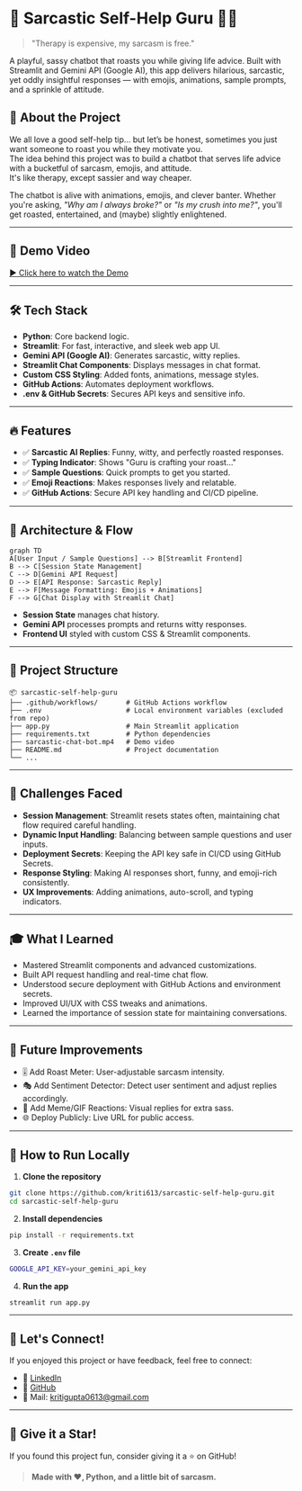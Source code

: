 
# 🧠 Sarcastic Self-Help Guru 🤖💬  
> "Therapy is expensive, my sarcasm is free."

A playful, sassy chatbot that roasts you while giving life advice. Built with Streamlit and Gemini API (Google AI), this app delivers hilarious, sarcastic, yet oddly insightful responses — with emojis, animations, sample prompts, and a sprinkle of attitude.


## 🚀 About the Project

We all love a good self-help tip… but let’s be honest, sometimes you just want someone to roast you while they motivate you.  
The idea behind this project was to build a chatbot that serves life advice with a bucketful of sarcasm, emojis, and attitude.  
It's like therapy, except sassier and way cheaper.

The chatbot is alive with animations, emojis, and clever banter. Whether you're asking, *"Why am I always broke?"* or *"Is my crush into me?"*, you'll get roasted, entertained, and (maybe) slightly enlightened.

---

## 🎨 Demo Video

[▶️ Click here to watch the Demo](https://www.youtube.com/watch?v=chbFbRaWtBs)

---

## 🛠️ Tech Stack

- **Python**: Core backend logic.
- **Streamlit**: For fast, interactive, and sleek web app UI.
- **Gemini API (Google AI)**: Generates sarcastic, witty replies.
- **Streamlit Chat Components**: Displays messages in chat format.
- **Custom CSS Styling**: Added fonts, animations, message styles.
- **GitHub Actions**: Automates deployment workflows.
- **.env & GitHub Secrets**: Secures API keys and sensitive info.

---

## 🔥 Features

- ✅ **Sarcastic AI Replies**: Funny, witty, and perfectly roasted responses.
- ✅ **Typing Indicator**: Shows "Guru is crafting your roast..."
- ✅ **Sample Questions**: Quick prompts to get you started.
- ✅ **Emoji Reactions**: Makes responses lively and relatable.
- ✅ **GitHub Actions**: Secure API key handling and CI/CD pipeline.

---

## 🧩 Architecture & Flow

```mermaid
graph TD
A[User Input / Sample Questions] --> B[Streamlit Frontend]
B --> C[Session State Management]
C --> D[Gemini API Request]
D --> E[API Response: Sarcastic Reply]
E --> F[Message Formatting: Emojis + Animations]
F --> G[Chat Display with Streamlit Chat]
```

- **Session State** manages chat history.
- **Gemini API** processes prompts and returns witty responses.
- **Frontend UI** styled with custom CSS & Streamlit components.

---

## 📂 Project Structure

```
📦 sarcastic-self-help-guru
├── .github/workflows/       # GitHub Actions workflow
├── .env                     # Local environment variables (excluded from repo)
├── app.py                   # Main Streamlit application
├── requirements.txt         # Python dependencies
├── sarcastic-chat-bot.mp4   # Demo video
├── README.md                # Project documentation
└── ...
```

---

## 🚧 Challenges Faced

- **Session Management**: Streamlit resets states often, maintaining chat flow required careful handling.
- **Dynamic Input Handling**: Balancing between sample questions and user inputs.
- **Deployment Secrets**: Keeping the API key safe in CI/CD using GitHub Secrets.
- **Response Styling**: Making AI responses short, funny, and emoji-rich consistently.
- **UX Improvements**: Adding animations, auto-scroll, and typing indicators.

---

## 🎓 What I Learned

- Mastered Streamlit components and advanced customizations.
- Built API request handling and real-time chat flow.
- Understood secure deployment with GitHub Actions and environment secrets.
- Improved UI/UX with CSS tweaks and animations.
- Learned the importance of session state for maintaining conversations.

---

## 🚀 Future Improvements

- 🎚️ Add Roast Meter: User-adjustable sarcasm intensity.
- 🎭 Add Sentiment Detector: Detect user sentiment and adjust replies accordingly.
- 🎉 Add Meme/GIF Reactions: Visual replies for extra sass.
- 🌐 Deploy Publicly: Live URL for public access.

---

## 📩 How to Run Locally

1. **Clone the repository**
```bash
git clone https://github.com/kriti613/sarcastic-self-help-guru.git
cd sarcastic-self-help-guru
```

2. **Install dependencies**
```bash
pip install -r requirements.txt
```

3. **Create `.env` file**
```bash
GOOGLE_API_KEY=your_gemini_api_key
```

4. **Run the app**
```bash
streamlit run app.py
```

---

## 🙌 Let's Connect!

If you enjoyed this project or have feedback, feel free to connect:

- 💼 [LinkedIn](https://www.linkedin.com/in/kriti-gupta-743599199/)
- 🐙 [GitHub](https://github.com/kriti613)
- 📩 Mail: kritigupta0613@gmail.com

---

## 🌟 Give it a Star!

If you found this project fun, consider giving it a ⭐️ on GitHub!

> **Made with ❤️, Python, and a little bit of sarcasm.**

